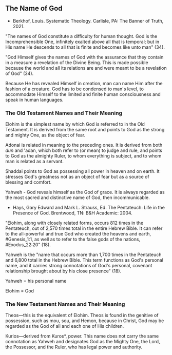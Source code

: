 ## The Name of God

- Berkhof, Louis. Systematic Theology. Carlisle, PA: The Banner of Truth, 2021.

"The names of God constitute a difficulty for human thought. God is the Incomprehensible One, infinitely exalted above all that is temporal; but in His name He descends to all that is finite and becomes like unto man" (34).

"God Himself gives the names of God with the assurance that they contain in a measure a revelation of the Divine Being. This is made possible because the world and all its relations are and were meant to be a revelation of God" (34).

Because He has revealed Himself in creation, man can name Him after the fashion of a creature. God has to be condensed to man's level, to accommodate Himself to the limited and finite human consciousness and speak in human languages.

### The Old Testament Names and Their Meaning

Elohim is the simplest name by which God is referred to in the Old Testament. It is derived from the same root and points to God as the strong and mighty One, as the object of fear.

Adonai is related in meaning to the preceding ones. It is derived from both *dun* and 'adan, which both refer to (or mean) to judge and rule, and points to God as the almighty Ruler, to whom everything is subject, and to whom man is related as a servant.

Shaddai points to God as possessing all power in heaven and on earth. It stresses God's greatness not as an object of fear but as a source of blessing and comfort.

Yahweh - God reveals himself as the God of grace. It is always regarded as the most sacred and distinctive name of God, then incommunicable.

- Hays, Gary Edward and Mark L. Strauss, Ed. The Pentateuch: Life in the Presence of God. Brentwood, TN: B&H Academic: 2004.

"Elohim, along with closely related forms, occurs 812 times in the Pentateuch, out of 2,570 times total in the entire Hebrew Bible. It can refer to the all-powerful and true God who created the heavens and earth, #Genesis_1:1, as well as to refer to the false gods of the nations, #Exodus_22:20" (18).

Yahweh is the "name that occurs more than 1,700 times in the Pentateuch and 6,800 total in the Hebrew Bible. This term functions as God's personal name, and it carries strong connotations of God's personal, covenant relationship brought about by his close presence" (18).

Yahweh = his personal name

Elohim = God

### The New Testament Names and Their Meaning

Theos—this is the equivalent of Elohim. Theos is found in the genitive of possession, such as mou, sou, and Hemon, because in Christ, God may be regarded as the God of all and each one of His children.

Kurios—derived from Kuros*, power. This name does not carry the same connotation as Yahweh and designates God as the Mighty One, the Lord, the Possessor, and the Ruler, who has legal power and authority.